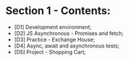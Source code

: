 # Section 1 - Contents: 

* [D1] Development environment; 
* [D2] JS Asynchronous - Promises and fetch; 
* [D3] Practice - Exchange House; 
* [D4] Async, await and asynchronous tests; 
* [D5] Project - Shopping Cart; 
